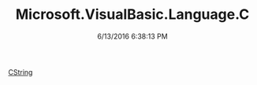 ﻿---
title: Microsoft.VisualBasic.Language.C
date: 6/13/2016 6:38:13 PM
---

[CString](T-Microsoft.VisualBasic.Language.C.CString.html)
